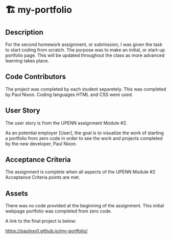 # 🏗️ my-portfolio

## Description 

For the second homework assignment, or submission, I was given the task to start coding from scratch.  The purpose was to make an initial, or start-up portfolio page.  This will be updated throughout the class as more advanced learning takes place.  


## Code Contributors
The project was completed by each student separetely.  This was completed by Paul Nixon. Coding languages HTML and CSS were used.  


## User Story 
The user story is from the UPENN assignment Module #2.

As an potential employer [User], the goal is to visualize the work of starting a portfolio from zero code in order to see the work and projects completed by the new developer, Paul Nixon. 


## Acceptance Criteria
The assignment is complete when all aspects of the UPENN Module #2 Acceptance Criteria points are met. 


## Assets
There was no code provided at the beginning of the assignment.  This initial webpage portfolio was completed from zero code. 

A link to the final project is below:

https://paulnxn1.github.io/my-portfolio/

